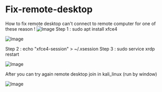 # Fix-remote-desktop
How to fix remote desktop can't connect to remote computer for one of these reason ! 
![Image](https://github.com/user-attachments/assets/292ea7cb-39c5-4e21-a45f-7f467aaf09d8)
Step 1 : sudo apt install xfce4

![Image](https://github.com/user-attachments/assets/527b8d2e-eb11-4111-96ad-6c140b075566)

 Step 2 : echo "xfce4-session" > ~/.xsession
 Step 3 : sudo service xrdp restart

![Image](https://github.com/user-attachments/assets/2f38b643-d70e-417d-9c2e-c7cd80ad047a)

After you can try again remote desktop join in kali_linux (run by window)

![Image](https://github.com/user-attachments/assets/724400bf-bb68-417a-8496-cb2edf9ca814)
